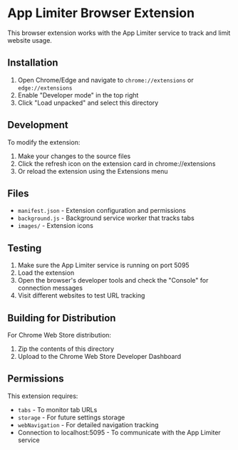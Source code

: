 # App Limiter Browser Extension

This browser extension works with the App Limiter service to track and limit website usage.

## Installation

1. Open Chrome/Edge and navigate to `chrome://extensions` or `edge://extensions`
2. Enable "Developer mode" in the top right
3. Click "Load unpacked" and select this directory

## Development

To modify the extension:
1. Make your changes to the source files
2. Click the refresh icon on the extension card in chrome://extensions
3. Or reload the extension using the Extensions menu

## Files

- `manifest.json` - Extension configuration and permissions
- `background.js` - Background service worker that tracks tabs
- `images/` - Extension icons

## Testing

1. Make sure the App Limiter service is running on port 5095
2. Load the extension
3. Open the browser's developer tools and check the "Console" for connection messages
4. Visit different websites to test URL tracking

## Building for Distribution

For Chrome Web Store distribution:
1. Zip the contents of this directory
2. Upload to the Chrome Web Store Developer Dashboard

## Permissions

This extension requires:
- `tabs` - To monitor tab URLs
- `storage` - For future settings storage
- `webNavigation` - For detailed navigation tracking
- Connection to localhost:5095 - To communicate with the App Limiter service